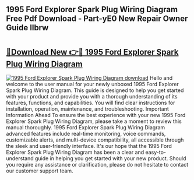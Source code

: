 ## 1995 Ford Explorer Spark Plug Wiring Diagram Free Pdf Download - Part-yE0 New Repair Owner Guide llbrw

# <h2><a href="http://dfnx98.blite.top/?on=1995+Ford+Explorer+Spark+Plug+Wiring+Diagram">🔗Download New 👉🔴 1995 Ford Explorer Spark Plug Wiring Diagram</a></h2>

[![1995 Ford Explorer Spark Plug Wiring Diagram download](https://i.imgur.com/lujVjoI.png)](http://dfnx98.blite.top/?on=1995+Ford+Explorer+Spark+Plug+Wiring+Diagram)
Hello and welcome to the user manual for your newly unboxed 1995 Ford Explorer Spark Plug Wiring Diagram. This guide is designed to help you get started with your product and provide you with a thorough understanding of its features, functions, and capabilities. You will find clear instructions for installation, operation, maintenance, and troubleshooting. Important Information Ahead To ensure the best experience with your new 1995 Ford Explorer Spark Plug Wiring Diagram, please take a moment to review this manual thoroughly. 1995 Ford Explorer Spark Plug Wiring Diagram advanced features include real-time monitoring, voice commands, customizable alerts, and multi-device compatibility, all accessible through the sleek and user-friendly interface. It's our hope that the 1995 Ford Explorer Spark Plug Wiring Diagram has been a clear and easy-to-understand guide in helping you get started with your new product. Should you require any assistance or clarification, please do not hesitate to contact our customer support team.
